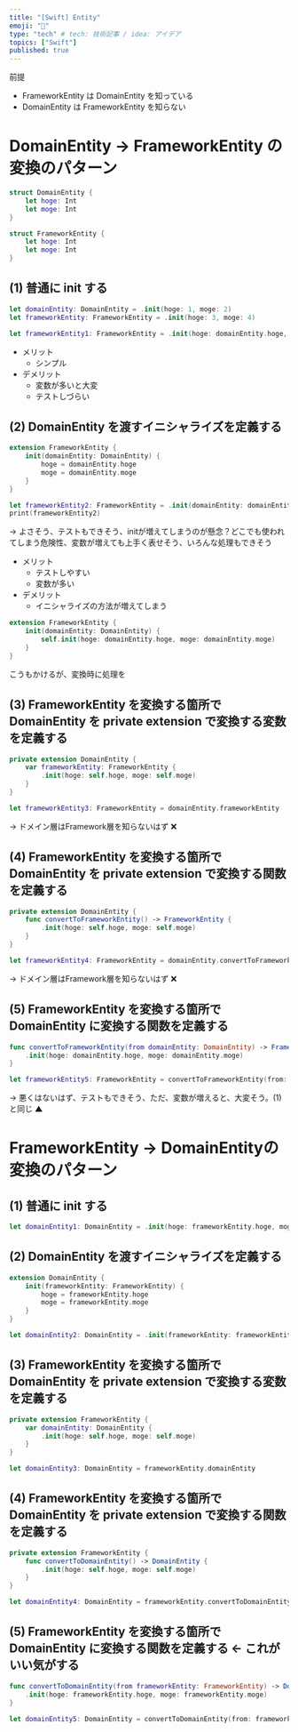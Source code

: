 ```yaml
---
title: "[Swift] Entity"
emoji: "🌾"
type: "tech" # tech: 技術記事 / idea: アイデア
topics: ["Swift"]
published: true
---
```


前提
- FrameworkEntity は DomainEntity を知っている
- DomainEntity は FrameworkEntity を知らない

# DomainEntity -> FrameworkEntity の変換のパターン


```swift
struct DomainEntity {
    let hoge: Int
    let moge: Int
}

struct FrameworkEntity {
    let hoge: Int
    let moge: Int
}
```

## (1) 普通に init する


```swift
let domainEntity: DomainEntity = .init(hoge: 1, moge: 2)
let frameworkEntity: FrameworkEntity = .init(hoge: 3, moge: 4)

let frameworkEntity1: FrameworkEntity = .init(hoge: domainEntity.hoge, moge: domainEntity.moge)
```

- メリット
  - シンプル
- デメリット
  - 変数が多いと大変
  - テストしづらい

## (2) DomainEntity を渡すイニシャライズを定義する

```swift
extension FrameworkEntity {
    init(domainEntity: DomainEntity) {
        hoge = domainEntity.hoge
        moge = domainEntity.moge
    }
}

let frameworkEntity2: FrameworkEntity = .init(domainEntity: domainEntity)
print(frameworkEntity2)
```

→ よさそう、テストもできそう、initが増えてしまうのが懸念？どこでも使われてしまう危険性、変数が増えても上手く表せそう、いろんな処理もできそう

- メリット
  - テストしやすい
  - 変数が多い
- デメリット
  - イニシャライズの方法が増えてしまう

```swift
extension FrameworkEntity {
    init(domainEntity: DomainEntity) {
        self.init(hoge: domainEntity.hoge, moge: domainEntity.moge)
    }
}
```

こうもかけるが、変換時に処理を

## (3) FrameworkEntity を変換する箇所で DomainEntity を private extension で変換する変数を定義する

```swift
private extension DomainEntity {
    var frameworkEntity: FrameworkEntity {
        .init(hoge: self.hoge, moge: self.moge)
    }
}

let frameworkEntity3: FrameworkEntity = domainEntity.frameworkEntity
```

→ ドメイン層はFramework層を知らないはず ❌

## (4) FrameworkEntity を変換する箇所で DomainEntity を private extension で変換する関数を定義する

```swift
private extension DomainEntity {
    func convertToFrameworkEntity() -> FrameworkEntity {
        .init(hoge: self.hoge, moge: self.moge)
    }
}

let frameworkEntity4: FrameworkEntity = domainEntity.convertToFrameworkEntity()
```

→ ドメイン層はFramework層を知らないはず ❌

## (5) FrameworkEntity を変換する箇所で DomainEntity に変換する関数を定義する

```swift
func convertToFrameworkEntity(from domainEntity: DomainEntity) -> FrameworkEntity {
    .init(hoge: domainEntity.hoge, moge: domainEntity.moge)
}

let frameworkEntity5: FrameworkEntity = convertToFrameworkEntity(from: domainEntity)
```

→ 悪くはないはず、テストもできそう、ただ、変数が増えると、大変そう。(1) と同じ ▲

# FrameworkEntity -> DomainEntityの変換のパターン

## (1) 普通に init する

```swift
let domainEntity1: DomainEntity = .init(hoge: frameworkEntity.hoge, moge: frameworkEntity.moge)
```

## (2) DomainEntity を渡すイニシャライズを定義する

```swift
extension DomainEntity {
    init(frameworkEntity: FrameworkEntity) {
        hoge = frameworkEntity.hoge
        moge = frameworkEntity.moge
    }
}

let domainEntity2: DomainEntity = .init(frameworkEntity: frameworkEntity)
```

## (3) FrameworkEntity を変換する箇所で DomainEntity を private extension で変換する変数を定義する

```swift
private extension FrameworkEntity {
    var domainEntity: DomainEntity {
        .init(hoge: self.hoge, moge: self.moge)
    }
}

let domainEntity3: DomainEntity = frameworkEntity.domainEntity
```


## (4) FrameworkEntity を変換する箇所で DomainEntity を private extension で変換する関数を定義する

```swift
private extension FrameworkEntity {
    func convertToDomainEntity() -> DomainEntity {
        .init(hoge: self.hoge, moge: self.moge)
    }
}

let domainEntity4: DomainEntity = frameworkEntity.convertToDomainEntity()
```


## (5) FrameworkEntity を変換する箇所で DomainEntity に変換する関数を定義する ← これがいい気がする

```swift
func convertToDomainEntity(from frameworkEntity: FrameworkEntity) -> DomainEntity {
    .init(hoge: frameworkEntity.hoge, moge: frameworkEntity.moge)
}

let domainEntity5: DomainEntity = convertToDomainEntity(from: frameworkEntity)
```